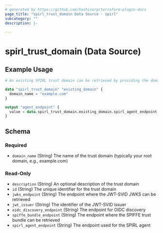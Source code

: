 ```yaml
---
# generated by https://github.com/hashicorp/terraform-plugin-docs
page_title: "spirl_trust_domain Data Source - spirl"
subcategory: ""
description: |-
  
---
```


# spirl_trust_domain (Data Source)



## Example Usage

```terraform
# An existing SPIRL trust domain can be retrieved by providing the domain name of the trust domain. The configuration of the trust domain is available as read-only fields on the data item as demonstrated below.

data "spirl_trust_domain" "existing_domain" {
  domain_name = "example.com"
}

output "agent_endpoint" {
  value = data.spirl_trust_domain.existing_domain.spirl_agent_endpoint
}
```

<!-- schema generated by tfplugindocs -->
## Schema

### Required

- `domain_name` (String) The name of the trust domain (typically your root domain, e.g., example.com)

### Read-Only

- `description` (String) An optional description of the trust domain
- `id` (String) The unique identifier for the trust domain
- `jwks_endpoint` (String) The endpoint where the JWT-SVID JWKS can be retrieved
- `jwt_issuer` (String) The identifier of the JWT-SVID issuer
- `oidc_discovery_endpoint` (String) The endpoint for OIDC discovery
- `spiffe_bundle_endpoint` (String) The endpoint where the SPIFFE trust bundle can be retrieved
- `spirl_agent_endpoint` (String) The endpoint used for the SPIRL agent
